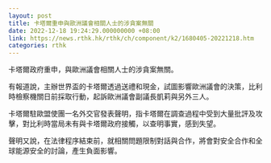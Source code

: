 ```yaml
---
layout: post
title: 卡塔爾重申與歐洲議會相關人士的涉貪案無關
date: 2022-12-18 19:24:29.000000000 +08:00
link: https://news.rthk.hk/rthk/ch/component/k2/1680405-20221218.htm
categories: rthk
---
```


卡塔爾政府重申，與歐洲議會相關人士的涉貪案無關。

有報道說，主辦世界盃的卡塔爾透過送禮和現金，試圖影響歐洲議會的決策，比利時檢察機關日前採取行動，起訴歐洲議會副議長凱莉與另外三人。

卡塔爾駐歐盟使團一名外交官發表聲明，指卡塔爾在調查過程中受到大量批評及攻擊，對比利時當局未有與卡塔爾政府接觸，以查明事實，感到失望。

聲明又說，在法律程序結束前，就相關問題限制對話與合作，將會對安全合作和全球能源安全的討論，產生負面影響。
